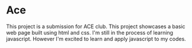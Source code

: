 # Ace
This project is a submission for ACE club.
This project showcases a basic web page built using html and css.
I'm still in the process of learning javascript. However I'm excited to learn and apply javascript to my codes.
